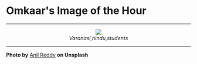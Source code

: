 # Omkaar's Image of the Hour

---

<div align="center">

<a href="https://unsplash.com/photos/young-monks-are-praying-together-in-a-group-risJv6pJDFQ">
  <img src="https://images.unsplash.com/photo-1752064647804-1e875426d2a0?crop=entropy&cs=tinysrgb&fit=max&fm=jpg&ixid=M3w3NjA2Nzh8MHwxfHJhbmRvbXx8fHx8fHx8fDE3NTQ2Nzk2MDB8&ixlib=rb-4.1.0&q=80&w=1080" style="max-width:100%; height:auto;">
</a>

<br>
<i>Varanasi,hindu,students</i>

</div>

---

**Photo by** [Anil Reddy](https://unsplash.com/@anildesign) **on Unsplash**

